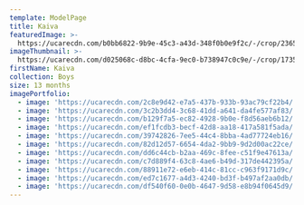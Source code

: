 ```yaml
---
template: ModelPage
title: Kaiva
featuredImage: >-
  https://ucarecdn.com/b0bb6822-9b9e-45c3-a43d-348f0b0e9f2c/-/crop/2365x1214/0,115/-/preview/
imageThumbnail: >-
  https://ucarecdn.com/d025068c-d8bc-4cfa-9ec0-b738947c0c9e/-/crop/1735x2072/986,618/-/preview/
firstName: Kaiva
collection: Boys
size: 13 months
imagePortfolio:
  - image: 'https://ucarecdn.com/2c8e9d42-e7a5-437b-933b-93ac79cf22b4/'
  - image: 'https://ucarecdn.com/3c2b3dd4-3c68-41dd-a641-da4fe577af83/'
  - image: 'https://ucarecdn.com/b129f7a5-ec82-4928-9b0e-f8d56aeb6b12/'
  - image: 'https://ucarecdn.com/ef1fcdb3-becf-42d8-aa18-417a581f5ada/'
  - image: 'https://ucarecdn.com/39742826-7ee5-44c4-8bba-4ad77724eb16/'
  - image: 'https://ucarecdn.com/82d12d57-6654-4da2-9bb9-9d2d00ac22ce/'
  - image: 'https://ucarecdn.com/dd6c44cb-b2aa-469c-8fee-c51f9e47613a/'
  - image: 'https://ucarecdn.com/c7d889f4-63c8-4ae6-b49d-317de442395a/'
  - image: 'https://ucarecdn.com/88911e72-e6eb-414c-81cc-c963f9171d9c/'
  - image: 'https://ucarecdn.com/ed7c1677-a4d3-4240-bd3f-b497af2aa0db/'
  - image: 'https://ucarecdn.com/df540f60-0e0b-4647-9d58-e8b94f0645d9/'
---
```


